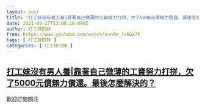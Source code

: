 ```yaml
---
layout: post
title: "打工妹沒有男人養|靠著自己微薄的工資努力打拼，欠了5000元債無力償還。最後怎麼解決的？"
date: 2021-09-27T12:00:20.000Z
author: 打工妹四妹
from: https://www.youtube.com/watch?v=nRm_7xSGx7k
tags: [ 打工妹四妹 ]
categories: [ 打工妹四妹 ]
---
```

<!--1632744020000-->
[打工妹沒有男人養|靠著自己微薄的工資努力打拼，欠了5000元債無力償還。最後怎麼解決的？](https://www.youtube.com/watch?v=nRm_7xSGx7k)
------

<div>
歡迎訂閱關注
</div>
